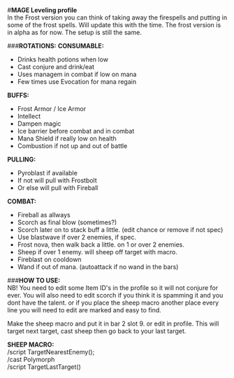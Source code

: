 #**MAGE Leveling profile**  
In the Frost version you can think of taking away the firespells and putting in some of the frost spells. Will update this with the time. The frost version is in alpha as for now. The setup is still the same.

###**ROTATIONS:**
**CONSUMABLE:**  
- Drinks health potions when low
- Cast conjure and drink/eat
- Uses managem in combat if low on mana
- Few times use Evocation for mana regain

**BUFFS:**  
- Frost Armor / Ice Armor
- Intellect
- Dampen magic
- Ice barrier before combat and in combat
- Mana Shield if really low on health
- Combustion if not up and out of battle

**PULLING:**  
- Pyroblast if available
- If not will pull with Frostbolt
- Or else will pull with Fireball

**COMBAT:**  
- Fireball as allways
- Scorch as final blow (sometimes?)
- Scorch later on to stack buff a little. (edit chance or remove if not spec)
- Use blastwave if over 2 enemies, if spec.
- Frost nova, then walk back a little. on 1 or over 2 enemies.
- Sheep if over 1 enemy. will sheep off target with macro.
- Fireblast on cooldown
- Wand if out of mana. (autoattack if no wand in the bars)


###**HOW TO USE:**  
NB! You need to edit some Item ID's in the profile so it will not conjure for ever.
You will also need to edit scorch if you think it is spamming it and you dont have the talent. or if you place the sheep macro another place
every line you will need to edit are marked and easy to find.

Make the sheep macro and put it in bar 2 slot 9. or edit in profile.
This will target next target, cast sheep then go back to your last target.


**SHEEP MACRO:**  
/script TargetNearestEnemy();  
/cast Polymorph  
/script TargetLastTarget()  

